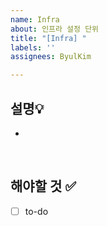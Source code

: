 ```yaml
---
name: Infra
about: 인프라 설정 단위
title: "[Infra] "
labels: ''
assignees: ByulKim

---
```


## 설명💡
- 

<br>

## 해야할 것 ✅

- [ ] to-do

<br>
